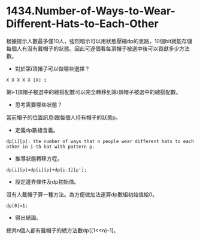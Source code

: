 # 1434.Number-of-Ways-to-Wear-Different-Hats-to-Each-Other

根據提示人數最多僅10人，強烈暗示可以用狀態壓縮dp的思路，10個bit就能存儲每個人有沒有戴帽子的狀態。因此可逐個看每頂帽子被選中後可以貢獻多少方法數。

- 對於第i頂帽子可以做哪些選擇？

```
X X X X X [X] i
```

第i-1頂帽子被選中的總搭配數可以完全轉移到第i頂帽子被選中的總搭配數。

- 思考需要哪些狀態？

當前帽子的位置訊息i跟每個人持有帽子的狀態p。

- 定義dp數組含義。

```
dp[i][p]: the number of ways that n people wear different hats to each other in i-th hat with pattern p.
```

- 推導狀態轉移方程。

```
dp[i][p]=dp[i][p]+dp[i-1][p'];
```

- 設定邊界條件及dp初始值。

沒有人戴帽子算一種方法。為方便做加法運算dp數組初始值給0。

```
dp[0]=1;
```

- 得出結論。

總共n個人都有戴帽子的總方法數dp[(1<<n)-1]。
